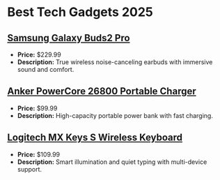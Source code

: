# Best Tech Gadgets 2025

## [Samsung Galaxy Buds2 Pro](https://www.amazon.com/dp/B0B6FDM5QN?tag=mychanneld-20)
- **Price:** $229.99
- **Description:** True wireless noise-canceling earbuds with immersive sound and comfort.

## [Anker PowerCore 26800 Portable Charger](https://www.amazon.com/dp/B01N0X3NL5?tag=mychanneld-20)
- **Price:** $99.99
- **Description:** High-capacity portable power bank with fast charging.

## [Logitech MX Keys S Wireless Keyboard](https://www.amazon.com/dp/B0C5C9KZ65?tag=mychanneld-20)
- **Price:** $109.99
- **Description:** Smart illumination and quiet typing with multi-device support.

